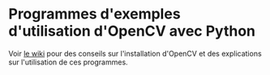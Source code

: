 # Programmes d'exemples d'utilisation d'OpenCV avec Python

Voir [le wiki](https://github.com/AssociationIsepRobotique/Wiki) pour des conseils sur l'installation d'OpenCV et des explications sur l'utilisation de ces programmes.
